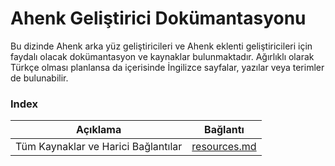 # Ahenk Geliştirici Dokümantasyonu

Bu dizinde Ahenk arka yüz geliştiricileri ve Ahenk eklenti geliştiricileri için faydalı olacak dokümantasyon ve kaynaklar bulunmaktadır. Ağırlıklı olarak Türkçe olması planlansa da içerisinde İngilizce sayfalar, yazılar veya terimler de bulunabilir.

<!-- TODO Geliştirici Dokümantasyonuna aynı zamanda https://docs.liderahenk.org/ahenk/dev adersinden de ulaşabilirsiniz. -->

### Index
| Açıklama  | Bağlantı | 
| --------  | -------- |
| Tüm Kaynaklar ve Harici Bağlantılar | [resources.md](resources.md) |
